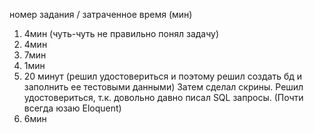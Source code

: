 номер задания / затраченное время (мин)

1. 4мин (чуть-чуть не правильно понял задачу)
2. 4мин
3. 7мин
4. 1мин
5. 20 минут (решил удостовериться и поэтому решил создать бд и заполнить ее тестовыми данными)
    Затем сделал скрины. Решил удостовериться, т.к. довольно давно писал SQL запросы. (Почти всегда юзаю Eloquent)
6. 6мин